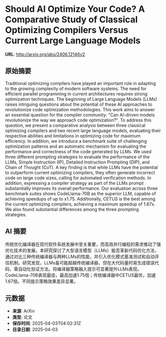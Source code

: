 # Should AI Optimize Your Code? A Comparative Study of Classical Optimizing Compilers Versus Current Large Language Models

**URL**: http://arxiv.org/abs/2406.12146v2

## 原始摘要

Traditional optimizing compilers have played an important role in adapting to
the growing complexity of modern software systems. The need for efficient
parallel programming in current architectures requires strong optimization
techniques. The beginning of Large Language Models (LLMs) raises intriguing
questions about the potential of these AI approaches to revolutionize code
optimization methodologies. This work aims to answer an essential question for
the compiler community: "Can AI-driven models revolutionize the way we approach
code optimization?".
  To address this question, we present a comparative analysis between three
classical optimizing compilers and two recent large language models, evaluating
their respective abilities and limitations in optimizing code for maximum
efficiency. In addition, we introduce a benchmark suite of challenging
optimization patterns and an automatic mechanism for evaluating the performance
and correctness of the code generated by LLMs. We used three different
prompting strategies to evaluate the performance of the LLMs, Simple
Instruction (IP), Detailed Instruction Prompting (DIP), and Chain of Thought
(CoT).
  A key finding is that while LLMs have the potential to outperform current
optimizing compilers, they often generate incorrect code on large code sizes,
calling for automated verification methods. In addition, expressing a compiler
strategy as part of the LLMs prompt substantially improves its overall
performance. Our evaluation across three benchmark suites shows CodeLlama-70B
as the superior LLM, capable of achieving speedups of up to x1.75.
Additionally, CETUS is the best among the current optimizing compilers,
achieving a maximum speedup of 1.67x. We also found substantial differences
among the three prompting strategies.


## AI 摘要

传统优化编译器在现代软件系统发展中至关重要，而高效并行编程的需求推动了强优化技术的发展。本研究探讨了大型语言模型（LLMs）能否革新代码优化方法，通过对比三种传统编译器与两种LLMs的性能，并引入优化模式基准测试和自动评估机制。研究发现，LLMs虽可能超越传统编译器，但在大代码量时易生成错误代码，需自动化验证方法。将编译器策略融入提示可显著提升LLMs表现。CodeLlama-70B表现最佳，最高加速1.75倍；传统编译器中CETUS最优，加速1.67倍。不同提示策略效果差异显著。

## 元数据

- **来源**: ArXiv
- **类型**: 论文
- **保存时间**: 2025-04-03T04:02:31Z
- **目录日期**: 2025-04-03
